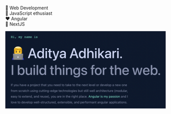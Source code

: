 <!-- ### Hi there 👋 -->

🌱 Web Development\
🔭 JavaScript ethusiast\
:heart: Angular\
🔭 NextJS
<!-- :earth_africa: [Linkedin](https://www.linkedin.com/in/adityaadhikari15/) -->

![Alt text](./hero-image.png)

<!--
**adityaadhikari15/adityaadhikari15** is a ✨ _special_ ✨ repository because its `README.md` (this file) appears on your GitHub profile.

Here are some ideas to get you started:
- 🔭 I’m currently working on .
- 🌱 I’m currently learning ...
- 👯 I’m looking to collaborate on ...
- 🤔 I’m looking for help with ...
- 💬 Ask me about ...
- 📫 How to reach me: ...
- 😄 Pronouns: ...
- ⚡ Fun fact: ...

